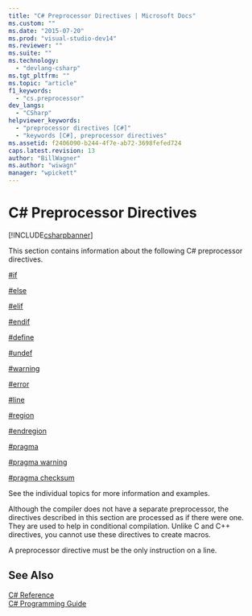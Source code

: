 ```yaml
---
title: "C# Preprocessor Directives | Microsoft Docs"
ms.custom: ""
ms.date: "2015-07-20"
ms.prod: "visual-studio-dev14"
ms.reviewer: ""
ms.suite: ""
ms.technology: 
  - "devlang-csharp"
ms.tgt_pltfrm: ""
ms.topic: "article"
f1_keywords: 
  - "cs.preprocessor"
dev_langs: 
  - "CSharp"
helpviewer_keywords: 
  - "preprocessor directives [C#]"
  - "keywords [C#], preprocessor directives"
ms.assetid: f2406090-b244-4f7e-ab72-3698fefed724
caps.latest.revision: 13
author: "BillWagner"
ms.author: "wiwagn"
manager: "wpickett"
---
```

# C# Preprocessor Directives
[!INCLUDE[csharpbanner](../../../includes/csharpbanner.md)]

This section contains information about the following C# preprocessor directives.  
  
 [#if](../../../csharp/language-reference/preprocessor-directives/preprocessor-if.md)  
  
 [#else](../../../csharp/language-reference/preprocessor-directives/preprocessor-else.md)  
  
 [#elif](../../../csharp/language-reference/preprocessor-directives/preprocessor-elif.md)  
  
 [#endif](../../../csharp/language-reference/preprocessor-directives/preprocessor-endif.md)  
  
 [#define](../../../csharp/language-reference/preprocessor-directives/preprocessor-define.md)  
  
 [#undef](../../../csharp/language-reference/preprocessor-directives/preprocessor-undef.md)  
  
 [#warning](../../../csharp/language-reference/preprocessor-directives/preprocessor-warning.md)  
  
 [#error](../../../csharp/language-reference/preprocessor-directives/preprocessor-error.md)  
  
 [#line](../../../csharp/language-reference/preprocessor-directives/preprocessor-line.md)  
  
 [#region](../../../csharp/language-reference/preprocessor-directives/preprocessor-region.md)  
  
 [#endregion](../../../csharp/language-reference/preprocessor-directives/preprocessor-endregion.md)  
  
 [#pragma](../../../csharp/language-reference/preprocessor-directives/preprocessor-pragma.md)  
  
 [#pragma warning](../../../csharp/language-reference/preprocessor-directives/preprocessor-pragma-warning.md)  
  
 [#pragma checksum](../../../csharp/language-reference/preprocessor-directives/preprocessor-pragma-checksum.md)  
  
 See the individual topics for more information and examples.  
  
 Although the compiler does not have a separate preprocessor, the directives described in this section are processed as if there were one. They are used to help in conditional compilation. Unlike C and C++ directives, you cannot use these directives to create macros.  
  
 A preprocessor directive must be the only instruction on a line.  
  
## See Also  
 [C# Reference](../../../csharp/language-reference/index.md)   
 [C# Programming Guide](../../../csharp/programming-guide/index.md)